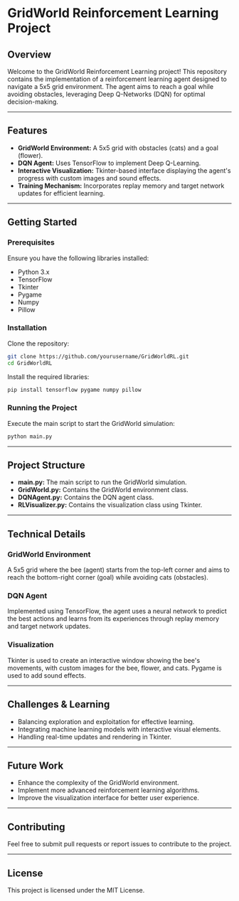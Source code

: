 
# GridWorld Reinforcement Learning Project

## Overview

Welcome to the GridWorld Reinforcement Learning project! This repository contains the implementation of a reinforcement learning agent designed to navigate a 5x5 grid environment. The agent aims to reach a goal while avoiding obstacles, leveraging Deep Q-Networks (DQN) for optimal decision-making.

---

## Features

- **GridWorld Environment:** A 5x5 grid with obstacles (cats) and a goal (flower).
- **DQN Agent:** Uses TensorFlow to implement Deep Q-Learning.
- **Interactive Visualization:** Tkinter-based interface displaying the agent's progress with custom images and sound effects.
- **Training Mechanism:** Incorporates replay memory and target network updates for efficient learning.

---

## Getting Started

### Prerequisites

Ensure you have the following libraries installed:

- Python 3.x
- TensorFlow
- Tkinter
- Pygame
- Numpy
- Pillow

### Installation

Clone the repository:

```bash
git clone https://github.com/yourusername/GridWorldRL.git
cd GridWorldRL
```

Install the required libraries:

```bash
pip install tensorflow pygame numpy pillow
```

### Running the Project

Execute the main script to start the GridWorld simulation:

```bash
python main.py
```

---

## Project Structure

- **main.py:** The main script to run the GridWorld simulation.
- **GridWorld.py:** Contains the GridWorld environment class.
- **DQNAgent.py:** Contains the DQN agent class.
- **RLVisualizer.py:** Contains the visualization class using Tkinter.

---

## Technical Details

### GridWorld Environment

A 5x5 grid where the bee (agent) starts from the top-left corner and aims to reach the bottom-right corner (goal) while avoiding cats (obstacles).

### DQN Agent

Implemented using TensorFlow, the agent uses a neural network to predict the best actions and learns from its experiences through replay memory and target network updates.

### Visualization

Tkinter is used to create an interactive window showing the bee's movements, with custom images for the bee, flower, and cats. Pygame is used to add sound effects.

---

## Challenges & Learning

- Balancing exploration and exploitation for effective learning.
- Integrating machine learning models with interactive visual elements.
- Handling real-time updates and rendering in Tkinter.

---

## Future Work

- Enhance the complexity of the GridWorld environment.
- Implement more advanced reinforcement learning algorithms.
- Improve the visualization interface for better user experience.

---

## Contributing

Feel free to submit pull requests or report issues to contribute to the project.

---

## License

This project is licensed under the MIT License.
